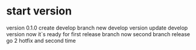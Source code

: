 # start version
version 0.1.0
create develop branch
new develop version
update develop version
now it`s ready for first release branch
now second branch release
go 2 hotfix
and second time
